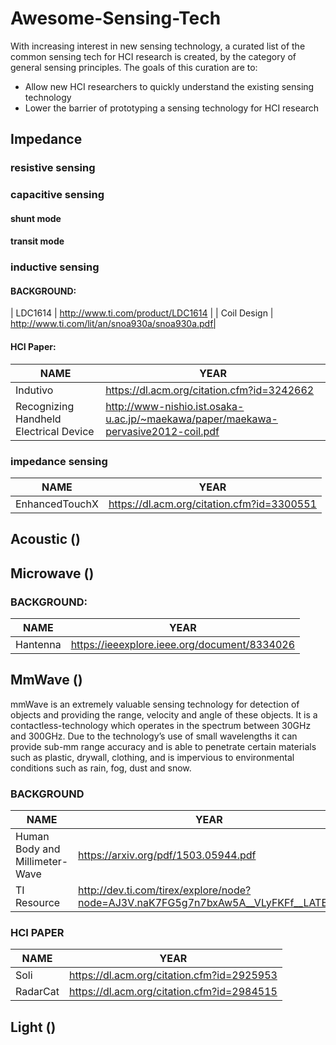 # Awesome-Sensing-Tech
With increasing interest in new sensing technology, a curated list of the common sensing tech for HCI research is created, by the category of general sensing principles.
The goals of this curation are to:
* Allow new HCI researchers to quickly understand the existing sensing technology
* Lower the barrier of prototyping a sensing technology for HCI research 


## Impedance

### resistive sensing
### capacitive sensing
#### shunt mode
#### transit mode

### inductive sensing

#### BACKGROUND:
| LDC1614 | http://www.ti.com/product/LDC1614  | 
| Coil Design | http://www.ti.com/lit/an/snoa930a/snoa930a.pdf|

#### HCI Paper:
| NAME | YEAR |
| -------- | -------- |
| Indutivo | https://dl.acm.org/citation.cfm?id=3242662  | 
| Recognizing Handheld Electrical Device | http://www-nishio.ist.osaka-u.ac.jp/~maekawa/paper/maekawa-pervasive2012-coil.pdf |
 

### impedance sensing

| NAME | YEAR |
| -------- | -------- |
| EnhancedTouchX | https://dl.acm.org/citation.cfm?id=3300551   | 


## Acoustic ()

## Microwave ()
### BACKGROUND:

| NAME | YEAR |
| -------- | -------- |
| Hantenna | https://ieeexplore.ieee.org/document/8334026   | 

## MmWave ()
mmWave is an extremely valuable sensing technology for detection of objects and providing the range, velocity and angle of these objects. It is a contactless-technology which operates in the spectrum between 30GHz and 300GHz. Due to the technology’s use of small wavelengths it can provide sub-mm range accuracy and is able to penetrate certain materials such as plastic, drywall, clothing, and is impervious to environmental conditions such as rain, fog, dust and snow.

### BACKGROUND
| NAME | YEAR |
| -------- | -------- |
| Human Body and Millimeter-Wave  | https://arxiv.org/pdf/1503.05944.pdf  | 
| TI Resource | http://dev.ti.com/tirex/explore/node?node=AJ3V.naK7FG5g7n7bxAw5A__VLyFKFf__LATEST |

### HCI PAPER
| NAME | YEAR |
| -------- | -------- |
| Soli | https://dl.acm.org/citation.cfm?id=2925953  | 
| RadarCat | https://dl.acm.org/citation.cfm?id=2984515  | 


## Light ()

